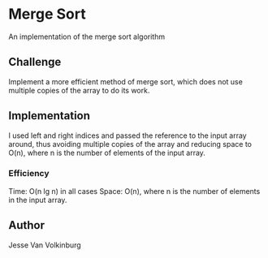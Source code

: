 # Merge Sort
An implementation of the merge sort algorithm

## Challenge
Implement a more efficient method of merge sort, which does not use multiple copies of the array to do its work.

## Implementation
I used left and right indices and passed the reference to the input array around, thus avoiding multiple copies of the array and reducing space to O(n), where n is the number of elements of the input array.

### Efficiency
Time: O(n lg n) in all cases
Space: O(n), where n is the number of elements in the input array.

## Author
Jesse Van Volkinburg

